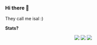 ### Hi there 👋

They call me isal :)

**Stats?**

<div align='center'>
<img src="https://github-profile-trophy.vercel.app/?username=Faisd405&theme=radical&count_private=true" />
<img src="https://github-readme-stats.vercel.app/api?username=Faisd405&show_icons=true&theme=dark" />
<img src="https://github-readme-stats.vercel.app/api/top-langs/?username=Faisd405&layout=compact&theme=dark" />
</div
